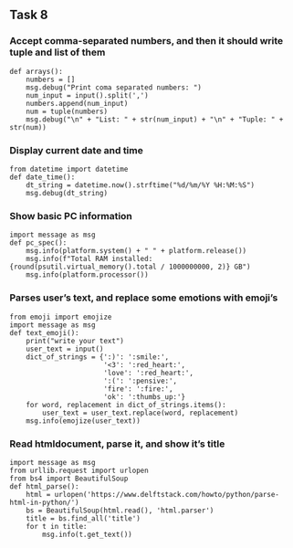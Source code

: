 ## Task 8 

### Accept comma-separated numbers, and then it should write tuple and list of them
```
def arrays():
    numbers = []
    msg.debug("Print coma separated numbers: ")
    num_input = input().split(',')
    numbers.append(num_input)
    num = tuple(numbers)
    msg.debug("\n" + "List: " + str(num_input) + "\n" + "Tuple: " + str(num))
```

### Display current date and time
```
from datetime import datetime
def date_time():
    dt_string = datetime.now().strftime("%d/%m/%Y %H:%M:%S")
    msg.debug(dt_string)
```

### Show basic PC information 
```
import message as msg
def pc_spec():
    msg.info(platform.system() + " " + platform.release())
    msg.info(f"Total RAM installed: {round(psutil.virtual_memory().total / 1000000000, 2)} GB")
    msg.info(platform.processor())
```

### Parses user’s text, and replace some emotions with emoji’s
```
from emoji import emojize
import message as msg
def text_emoji():
    print("write your text")
    user_text = input()
    dict_of_strings = {':)': ':smile:',
                       '<3': ':red_heart:',
                       'love': ':red_heart:',
                       ':(': ':pensive:',
                       'fire': ':fire:',
                       'ok': ':thumbs_up:'}
    for word, replacement in dict_of_strings.items():
        user_text = user_text.replace(word, replacement)
    msg.info(emojize(user_text))
```

### Read htmldocument, parse it, and show it’s title
```
import message as msg
from urllib.request import urlopen
from bs4 import BeautifulSoup
def html_parse():
    html = urlopen('https://www.delftstack.com/howto/python/parse-html-in-python/')
    bs = BeautifulSoup(html.read(), 'html.parser')
    title = bs.find_all('title')
    for t in title:
        msg.info(t.get_text())
```
